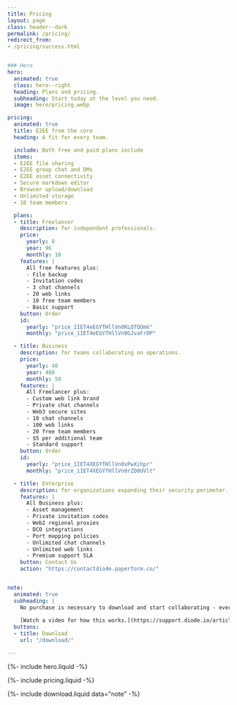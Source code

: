 ```yaml
---
title: Pricing
layout: page
class: header--dark
permalink: /pricing/
redirect_from:
- /pricing/success.html


### Hero
hero:
  animated: true
  class: hero--right
  heading: Plans and pricing.
  subheading: Start today at the level you need.
  image: hero/pricing.webp

pricing:
  animated: true
  title: E2EE from the core
  heading: A fit for every team.

  include: Both free and paid plans include
  items:
  - E2EE file sharing
  - E2EE group chat and DMs
  - E2EE asset connectivity
  - Secure markdown editor
  - Browser upload/download
  - Unlimited storage
  - 10 team members

  plans:
  - title: Freelancer
    description: for independent professionals.
    price:
      yearly: 8
      year: 96
      monthly: 10
    features: |
      All free features plus:
      - File backup
      - Invitation codes
      - 3 chat channels
      - 20 web links
      - 10 free team members
      - Basic support
    button: Order
    id:
      yearly: "price_1IET4eEGYTHllVn0KLQTQOmk"
      monthly: "price_1IET4eEGYTHllVn0GJvaFrOP"

  - title: Business
    description: for teams collaborating on operations.
    price:
      yearly: 40
      year: 480
      monthly: 50
    features: |
      All Freelancer plus:
      - Custom web link brand
      - Private chat channels
      - Web3 secure sites
      - 10 chat channels
      - 100 web links
      - 20 free team members
      - $5 per additional team
      - Standard support
    button: Order
    id:
      yearly: "price_1IET4XEGYTHllVn0xPwXihpr"
      monthly: "price_1IET4XEGYTHllVn0rZD0UVlt"

  - title: Enterprise
    description: for organizations expanding their security perimeter.
    features: |
      All Business plus:
      - Asset management
      - Private invitation codes
      - Web2 regional proxies
      - DCO integrations
      - Port mapping policies
      - Unlimited chat channels
      - Unlimited web links
      - Premium support SLA
    button: Contact Us
    action: "https://contactdiode.paperform.co/"


note:
  animated: true
  subheading: |
    No purchase is necessary to download and start collaborating - every Zone is free when first created, and can be later upgraded by ordering one of the plans above.
    
    [Watch a video for how this works.](https://support.diode.io/article/pr3fytz8sq){:target="_blank"}
  buttons:
  - title: Download
    url: "/download/"

---
```


{%- include hero.liquid -%}

{%- include pricing.liquid -%}

{%- include download.liquid data="note" -%}